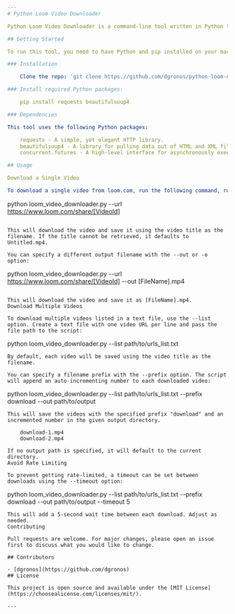 ```yaml
---
# Python Loom Video Downloader

Python Loom Video Downloader is a command-line tool written in Python to download videos from loom.com. It retrieves the video download link based on the video ID extracted from the provided URL and saves the video with the original video title as the filename, or using a specified filename prefix for multiple files.

## Getting Started 

To run this tool, you need to have Python and pip installed on your machine.

### Installation

    Clone the repo: 'git clone https://github.com/dgronos/python-loom-downloader.git'

### Install required Python packages:

    pip install requests beautifulsoup4

### Dependencies

This tool uses the following Python packages:

    requests - A simple, yet elegant HTTP library.
    beautifulsoup4 - A library for pulling data out of HTML and XML files.
    concurrent.futures - A high-level interface for asynchronously executing callables.

## Usage

Download a Single Video

To download a single video from loom.com, run the following command, replacing [VideoId] with the actual video ID from the URL:

```
python loom_video_downloader.py --url https://www.loom.com/share/[VideoId]
```

This will download the video and save it using the video title as the filename. If the title cannot be retrieved, it defaults to Untitled.mp4.

You can specify a different output filename with the --out or -o option:

```
python loom_video_downloader.py --url https://www.loom.com/share/[VideoId] --out [FileName].mp4
```

This will download the video and save it as [FileName].mp4.
Download Multiple Videos

To download multiple videos listed in a text file, use the --list option. Create a text file with one video URL per line and pass the file path to the script:

```
python loom_video_downloader.py --list path/to/urls_list.txt
```
By default, each video will be saved using the video title as the filename.

You can specify a filename prefix with the --prefix option. The script will append an auto-incrementing number to each downloaded video:

```
python loom_video_downloader.py --list path/to/urls_list.txt --prefix download --out path/to/output
```
This will save the videos with the specified prefix "download" and an incremented number in the given output directory.

    download-1.mp4
    download-2.mp4

If no output path is specified, it will default to the current directory.
Avoid Rate Limiting

To prevent getting rate-limited, a timeout can be set between downloads using the --timeout option:

```
python loom_video_downloader.py --list path/to/urls_list.txt --prefix download --out path/to/output --timeout 5
```
This will add a 5-second wait time between each download. Adjust as needed.
Contributing

Pull requests are welcome. For major changes, please open an issue first to discuss what you would like to change.

## Contributors

- [dgronos](https://github.com/dgronos)
## License

This project is open source and available under the [MIT License](https://choosealicense.com/licenses/mit/).

---
```

